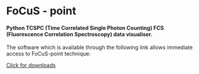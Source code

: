 
<html>
<head>
</head>
<body>
<H1>FoCuS - point</H1>

<H4>Python TCSPC (Time Correlated Single Photon Counting) FCS (Fluorescence Correlation Spectroscopy)  data visualiser. </H4>

<p> The software which is available through the following link allows immediate access to FoCuS-point technique:
<p><a href ="http://sara.molbiol.ox.ac.uk/dwaithe/download_page.html#FoCuS">Click for downloads</a></p>


</body>
</html>